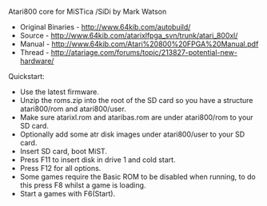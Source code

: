 Atari800 core for MiSTica /SiDi by Mark Watson

- Original Binaries - http://www.64kib.com/autobuild/ 
- Source - http://www.64kib.com/atarixlfpga_svn/trunk/atari_800xl/ 
- Manual - http://www.64kib.com/Atari%20800%20FPGA%20Manual.pdf 
- Thread - http://atariage.com/forums/topic/213827-potential-new-hardware/ 

Quickstart:
- Use the latest firmware.
- Unzip the roms.zip into the root of the SD card so you have a structure
  atari800/rom and atari800/user.
- Make sure atarixl.rom and ataribas.rom are under atari800/rom
  to your SD card.
- Optionally add some atr disk images under atari800/user to your
  SD card.
- Insert SD card, boot MiST.
- Press F11 to insert disk in drive 1 and cold start.
- Press F12 for all options.
- Some games require the Basic ROM to be disabled when running, to do this
  press F8 whilst a game is loading.
- Start a games with F6(Start).


